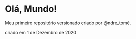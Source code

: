 # Olá, Mundo!

 Meu primeiro repositório versionado criado por @ndre_tomé.
 
 criado em 1 de Dezembro de 2020
